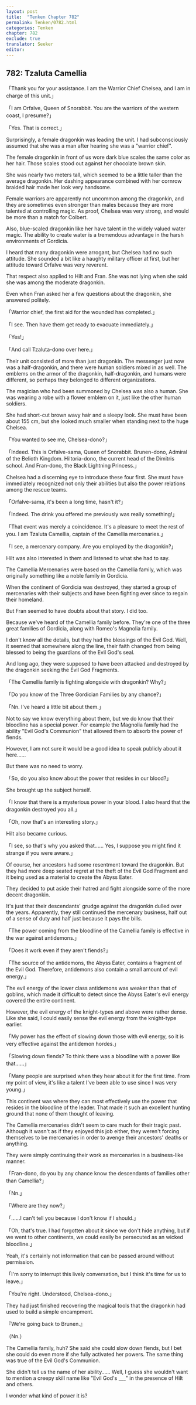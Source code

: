 ```yaml
---
layout: post
title:  "Tenken Chapter 782"
permalink: Tenken/0782.html
categories: Tenken
chapter: 782
exclude: true
translator: Seeker
editor: 
---
```

<h2 id="ch782">782: Tzaluta Camellia</h2>

<p>「Thank you for your assistance. I am the Warrior Chief Chelsea, and I am in charge of this unit.」</p>
<p>「I am Orfalve, Queen of Snorabbit. You are the warriors of the western coast, I presume?」</p>
<p>「Yes. That is correct.」</p>

<p>Surprisingly, a female dragonkin was leading the unit. I had subconsciously assumed that she was a man after hearing she was a "warrior chief".</p>

<p>The female dragonkin in front of us wore dark blue scales the same color as her hair. Those scales stood out against her chocolate brown skin.</p>

<p>She was nearly two meters tall, which seemed to be a little taller than the average dragonkin. Her dashing appearance combined with her cornrow braided hair made her look very handsome.</p>

<p>Female warriors are apparently not uncommon among the dragonkin, and they are sometimes even stronger than males because they are more talented at controlling magic. As proof, Chelsea was very strong, and would be more than a match for Colbert.</p>

<p>Also, blue-scaled dragonkin like her have talent in the widely valued water magic. The ability to create water is a tremendous advantage in the harsh environments of Gordicia.</p>

<p>I heard that many dragonkin were arrogant, but Chelsea had no such attitude. She sounded a bit like a haughty military officer at first, but her attitude toward Orfalve was very reverent.</p>

<p>That respect also applied to Hilt and Fran. She was not lying when she said she was among the moderate dragonkin.</p>

<p>Even when Fran asked her a few questions about the dragonkin, she answered politely.</p>

<p>「Warrior chief, the first aid for the wounded has completed.」</p>
<p>「I see. Then have them get ready to evacuate immediately.」</p>
<p>「Yes!」</p>
<p>「And call Tzaluta-dono over here.」</p>

<p>Their unit consisted of more than just dragonkin. The messenger just now was a half-dragonkin, and there were human soldiers mixed in as well. The emblems on the armor of the dragonkin, half-dragonkin, and humans were different, so perhaps they belonged to different organizations.</p>

<p>The magician who had been summoned by Chelsea was also a human. She was wearing a robe with a flower emblem on it, just like the other human soldiers.</p>

<p>She had short-cut brown wavy hair and a sleepy look. She must have been about 155 cm, but she looked much smaller when standing next to the huge Chelsea.</p>

<p>「You wanted to see me, Chelsea-dono?」</p>
<p>「Indeed. This is Orfalve-sama, Queen of Snorabbit. Brunen-dono, Admiral of the Belioth Kingdom. Hiltoria-dono, the current head of the Dimitris school. And Fran-dono, the Black Lightning Princess.」</p>

<p>Chelsea had a discerning eye to introduce these four first. She must have immediately recognized not only their abilities but also the power relations among the rescue teams.</p>

<p>「Orfalve-sama, it's been a long time, hasn't it?」</p>
<p>「Indeed. The drink you offered me previously was really something!」</p>
<p>「That event was merely a coincidence. It's a pleasure to meet the rest of you. I am Tzaluta Camellia, captain of the Camellia mercenaries.」</p>
<p>「I see, a mercenary company. Are you employed by the dragonkin?」</p>

<p>Hilt was also interested in them and listened to what she had to say.</p>

<p>The Camellia Mercenaries were based on the Camellia family, which was originally something like a noble family in Gordicia.</p>

<p>When the continent of Gordicia was destroyed, they started a group of mercenaries with their subjects and have been fighting ever since to regain their homeland.</p>

<p>But Fran seemed to have doubts about that story. I did too.</p>

<p>Because we've heard of the Camellia family before. They're one of the three great families of Gordicia, along with Romeo's Magnolia family.</p>

<p>I don't know all the details, but they had the blessings of the Evil God. Well, it seemed that somewhere along the line, their faith changed from being blessed to being the guardians of the Evil God's seal.</p>

<p>And long ago, they were supposed to have been attacked and destroyed by the dragonkin seeking the Evil God Fragments.</p>

<p>「The Camellia family is fighting alongside with dragonkin? Why?」</p>
<p>「Do you know of the Three Gordician Families by any chance?」</p>
<p>「Nn. I've heard a little bit about them.」</p>

<p>Not to say we know everything about them, but we do know that their bloodline has a special power. For example the Magnolia family had the ability "Evil God's Communion" that allowed them to absorb the power of fiends.</p>

<p>However, I am not sure it would be a good idea to speak publicly about it here……</p>

<p>But there was no need to worry.</p>

<p>「So, do you also know about the power that resides in our blood?」</p>

<p>She brought up the subject herself.</p>

<p>「I know that there is a mysterious power in your blood. I also heard that the dragonkin destroyed you all.」</p>
<p>「Oh, now that's an interesting story.」</p>

<p>Hilt also became curious.</p>

<p>「I see, so that's why you asked that…… Yes, I suppose you might find it strange if you were aware.」</p>

<p>Of course, her ancestors had some resentment toward the dragonkin. But they had more deep seated regret at the theft of the Evil God Fragment and it being used as a material to create the Abyss Eater.</p>

<p>They decided to put aside their hatred and fight alongside some of the more decent dragonkin.</p>

<p>It's just that their descendants' grudge against the dragonkin dulled over the years. Apparently, they still continued the mercenary business, half out of a sense of duty and half just because it pays the bills.</p>

<p>「The power coming from the bloodline of the Camellia family is effective in the war against antidemons.」</p>
<p>「Does it work even if they aren't fiends?」</p>
<p>「The source of the antidemons, the Abyss Eater, contains a fragment of the Evil God. Therefore, antidemons also contain a small amount of evil energy.」</p>

<p>The evil energy of the lower class antidemons was weaker than that of goblins, which made it difficult to detect since the Abyss Eater's evil energy covered the entire continent.</p>

<p>However, the evil energy of the knight-types and above were rather dense. Like she said, I could easily sense the evil energy from the knight-type earlier.</p>

<p>「My power has the effect of slowing down those with evil energy, so it is very effective against the antidemon hordes.」</p>
<p>「Slowing down fiends? To think there was a bloodline with a power like that……」</p>
<p>「Many people are surprised when they hear about it for the first time. From my point of view, it's like a talent I've been able to use since I was very young.」</p>

<p>This continent was where they can most effectively use the power that resides in the bloodline of the leader. That made it such an excellent hunting ground that none of them thought of leaving.</p>

<p>The Camellia mercenaries didn't seem to care much for their tragic past. Although it wasn't as if they enjoyed this job either, they weren't forcing themselves to be mercenaries in order to avenge their ancestors' deaths or anything.</p>

<p>They were simply continuing their work as mercenaries in a business-like manner.</p>

<p>「Fran-dono, do you by any chance know the descendants of families other than Camellia?」</p>
<p>「Nn.」</p>
<p>「Where are they now?」</p>
<p>「……I can't tell you because I don't know if I should.」</p>
<p>「Oh, that's true. I had forgotten about it since we don't hide anything, but if we went to other continents, we could easily be persecuted as an wicked bloodline.」</p>

<p>Yeah, it's certainly not information that can be passed around without permission.</p>

<p>「I'm sorry to interrupt this lively conversation, but I think it's time for us to leave.」</p>
<p>「You're right. Understood, Chelsea-dono.」</p>

<p>They had just finished recovering the magical tools that the dragonkin had used to build a simple encampment.</p>

<p>『We're going back to Brunen.』</p>
<p>（Nn.）</p>

<p>The Camellia family, huh? She said she could slow down fiends, but I bet she could do even more if she fully activated her powers. The same thing was true of the Evil God's Communion.</p>

<p>She didn't tell us the name of her ability…… Well, I guess she wouldn't want to mention a creepy skill name like "Evil God's ___" in the presence of Hilt and others.</p>

<p>I wonder what kind of power it is?</p>



